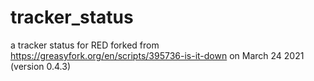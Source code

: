 # tracker_status
a tracker status for RED forked from https://greasyfork.org/en/scripts/395736-is-it-down on March 24 2021 (version 0.4.3)
